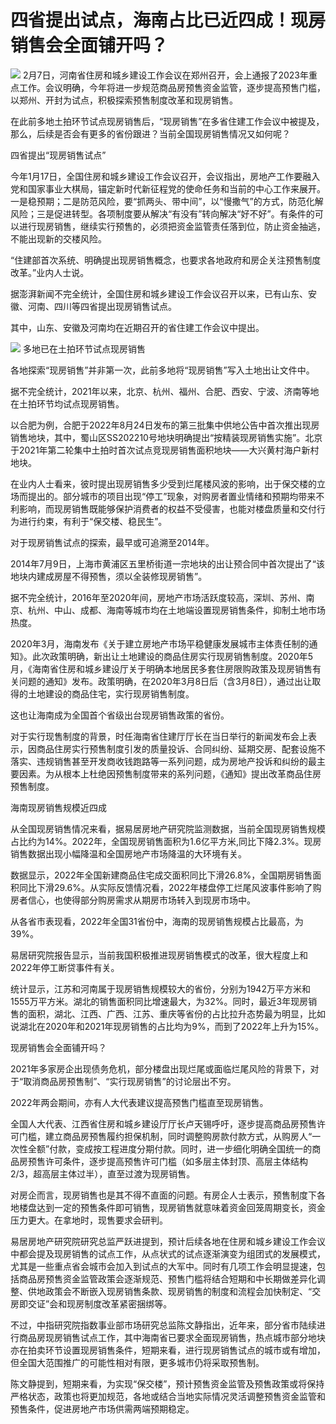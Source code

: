 # 四省提出试点，海南占比已近四成！现房销售会全面铺开吗？

![](https://inews.gtimg.com/newsapp_bt/0/15657504959/1000)
2月7日，河南省住房和城乡建设工作会议在郑州召开，会上通报了2023年重点工作。会议明确，今年将进一步规范商品房预售资金监管，逐步提高预售门槛，以郑州、开封为试点，积极探索预售制度改革和现房销售。

在此前多地土拍环节试点现房销售后，“现房销售”在多省住建工作会议中被提及，那么，后续是否会有更多的省份跟进？当前全国现房销售情况又如何呢？

四省提出“现房销售试点”

今年1月17日，全国住房和城乡建设工作会议召开，会议指出，房地产工作要融入党和国家事业大棋局，锚定新时代新征程党的使命任务和当前的中心工作来展开。一是稳预期；二是防范风险，要“抓两头、带中间”，以“慢撒气”的方式，防范化解风险；三是促进转型。各项制度要从解决“有没有”转向解决“好不好”。有条件的可以进行现房销售，继续实行预售的，必须把资金监管责任落到位，防止资金抽逃，不能出现新的交楼风险。

“住建部首次系统、明确提出现房销售概念，也要求各地政府和房企关注预售制度改革。”业内人士说。

据澎湃新闻不完全统计，全国住房和城乡建设工作会议召开以来，已有山东、安徽、河南、四川等四省提出现房销售试点。

其中，山东、安徽及河南均在近期召开的省住建工作会议中提出。

![](https://inews.gtimg.com/newsapp_bt/0/15657505084/1000)
多地已在土拍环节试点现房销售

各地探索“现房销售”并非第一次，此前多地将“现房销售”写入土地出让文件中。

据不完全统计，2021年以来，北京、杭州、福州、合肥、西安、宁波、济南等地在土拍环节均试点现房销售。

以合肥为例，合肥于2022年8月24日发布的第三批集中供地公告中首次推出现房销售地块，其中，蜀山区SS202210号地块明确提出“按精装现房销售实施”。北京于2021年第二轮集中土拍时首次试点竞现房销售面积地块——大兴黄村海户新村地块。

在业内人士看来，彼时提出现房销售多少受到烂尾楼风波的影响，出于保交楼的立场而提出的。部分城市的项目出现“停工”现象，对购房者置业情绪和预期均带来不利影响，而现房销售既能够保护消费者的权益不受侵害，也能对楼盘质量和交付行为进行约束，有利于“保交楼、稳民生”。

对于现房销售试点的探索，最早或可追溯至2014年。

2014年7月9日，上海市黄浦区五里桥街道一宗地块的出让预合同中首次提出了“该地块内建成房屋不得预售，须以全装修现房销售”。

据不完全统计，2016年至2020年间，房地产市场活跃度较高，深圳、苏州、南京、杭州、中山、成都、海南等城市均在土地端设置现房销售条件，抑制土地市场热度。

2020年3月，海南发布《关于建立房地产市场平稳健康发展城市主体责任制的通知》。此次政策明确，新出让土地建设的商品住房实行现房销售制度。2020年5月，《海南省住房和城乡建设厅关于明确本地居民多套住房限购政策及现房销售有关问题的通知》发布。政策明确，在2020年3月8日后（含3月8日），通过出让取得的土地建设的商品住宅，实行现房销售制度。

这也让海南成为全国首个省级出台现房销售政策的省份。

对于实行现售制度的背景，时任海南省住建厅厅长在当日举行的新闻发布会上表示，因商品住房实行预售制度引发的质量投诉、合同纠纷、延期交房、配套设施不落实、违规销售甚至开发商收钱跑路等一系列问题，成为房地产投诉和纠纷的最主要因素。为从根本上杜绝因预售制度带来的系列问题，《通知》提出改革商品住房预售制度。

海南现房销售规模近四成

从全国现房销售情况来看，据易居房地产研究院监测数据，当前全国现房销售规模占比约为14%。2022年，全国现房销售面积为1.6亿平方米,同比下降2.3%。现房销售数据出现小幅降温和全国房地产市场降温的大环境有关。

数据显示，2022年全国新建商品住宅成交面积同比下滑26.8%，全国期房销售面积同比下滑29.6%。从实际反馈情况看，2022年楼盘停工烂尾风波事件影响了购房者信心，也使得部分购房需求从期房市场转入到现房市场中。

从各省市表现看，2022年全国31省份中，海南的现房销售规模占比最高，为39%。

易居研究院报告显示，当前我国积极推进现房销售模式的改革，很大程度上和2022年停工断贷事件有关。

统计显示，江苏和河南属于现房销售规模较大的省份，分别为1942万平方米和1555万平方米。湖北的销售面积同比增速最大，为32%。同时，最近3年现房销售的面积，湖北、江西、广西、江苏、重庆等省份的占比拉升态势最为明显，比如说湖北在2020年和2021年现房销售的占比均为9%，而到了2022年上升为15%。

现房销售会全面铺开吗？

2021年多家房企出现债务危机，部分楼盘出现烂尾或面临烂尾风险的背景下，对于“取消商品房预售制”、“实行现房销售”的讨论层出不穷。

2022年两会期间，亦有人大代表建议提高预售门槛直至现房销售。

全国人大代表、江西省住房和城乡建设厅厅长卢天锡呼吁，逐步提高商品房预售许可门槛，建立商品房预售履约担保机制，同时调整购房款付款方式，从购房人“一次性全额”付款，变成按工程进度分期付款。同时，进一步细化明确全国统一的商品房预售许可条件，逐步提高预售许可门槛（如多层主体封顶、高层主体结构2/3，超高层主体过半），直至过渡为现房销售。

对房企而言，现房销售也是其不得不直面的问题。有房企人士表示，预售制度下各地楼盘达到一定的预售条件即可销售，现房销售就意味着资金回笼周期变长，资金压力更大。在拿地时，现售要求会研判。

易居房地产研究院研究总监严跃进提到，预计后续各地在住房和城乡建设工作会议中都会提及现房销售的试点工作，从点状式的试点逐渐演变为组团式的发展模式，尤其是一些重点省会城市会加入到试点的大军中。同时有几项工作会明显提速，包括商品房预售资金监管政策会逐渐规范、预售门槛将结合短期和中长期做差异化调整、供地政策会不断嵌入现房销售条款、现房销售的制度和流程会加快制定、“交房即交证”会和现房制度改革紧密捆绑等。

不过，中指研究院指数事业部市场研究总监陈文静指出，近年来，部分省市陆续进行商品房现房销售试点工作，其中海南省已要求全面现房销售，热点城市部分地块亦在拍卖环节设置现房销售条件，短期来看，进行现房销售试点的城市或有增加，但全国大范围推广的可能性相对有限，更多城市仍将采取预售制。

陈文静提到，短期来看，为实现“保交楼”，预计预售资金监管及预售政策或将保持严格状态，政策也将更加规范，各地或结合当地实际情况灵活调整预售资金监管和预售条件，促进房地产市场供需两端预期稳定。

